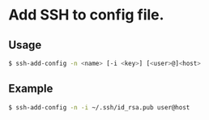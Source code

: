 # Add SSH to config file.

## Usage
```bash
$ ssh-add-config -n <name> [-i <key>] [<user>@]<host>
```

## Example
```bash
$ ssh-add-config -n -i ~/.ssh/id_rsa.pub user@host
```
